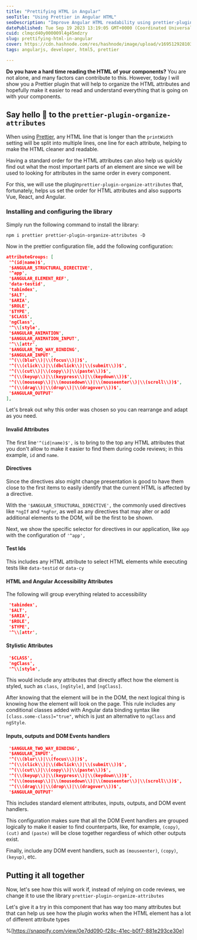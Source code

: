 ```yaml
---
title: "Prettifying HTML in Angular"
seoTitle: "Using Prettier in Angular HTML"
seoDescription: "Improve Angular HTML readability using prettier-plugin-organize-attributes; sort attributes, boost code reviews, supports Vue, React, Angular"
datePublished: Tue Sep 19 2023 13:19:05 GMT+0000 (Coordinated Universal Time)
cuid: clmqcd40y000009l4g45mdzry
slug: prettifying-html-in-angular
cover: https://cdn.hashnode.com/res/hashnode/image/upload/v1695129281030/74e435f3-44ec-4da6-8c9a-81929138bdc3.png
tags: angularjs, developer, html5, prettier

---
```


**Do you have a hard time reading the HTML of your components?** You are not alone, and many factors can contribute to this. However, today I will show you a Prettier plugin that will help to organize the HTML attributes and hopefully make it easier to read and understand everything that is going on with your components.

## Say hello 👋 to the `prettier-plugin-organize-attributes`

When using [Prettier](https://prettier.io/), any HTML line that is longer than the `printWidth` setting will be split into multiple lines, one line for each attribute, helping to make the HTML cleaner and readable.

Having a standard order for the HTML attributes can also help us quickly find out what the most important parts of an element are since we will be used to looking for attributes in the same order in every component.

For this, we will use the plugin`prettier-plugin-organize-attributes` that, fortunately, helps us set the order for HTML attributes and also supports Vue, React, and Angular.

### Installing and configuring the library

Simply run the following command to install the library:

```shell
npm i prettier prettier-plugin-organize-attributes -D
```

Now in the prettier configuration file, add the following configuration:

```json
attributeGroups: [  
 '^(id|name)$',  
 '$ANGULAR_STRUCTURAL_DIRECTIVE',  
 '^app', 
 '$ANGULAR_ELEMENT_REF',  
 'data-testid',  
 'tabindex',  
 '$ALT',  
 '$ARIA',  
 '$ROLE',  
 '$TYPE',  
 '$CLASS',  
 'ngClass',  
 '^\\[style',  
 '$ANGULAR_ANIMATION',  
 '$ANGULAR_ANIMATION_INPUT',  
 '^\\[attr',  
 '$ANGULAR_TWO_WAY_BINDING',  
 '$ANGULAR_INPUT',  
 '^(\\(blur\\)|\\(focus\\)|)$',  
 '^(\\(click\\)|\\(dbclick\\)|\\(submit\\))$',  
 '^(\\(cut\\)|\\(copy\\)|\\(paste\\))$',  
 '^(\\(keyup\\)|\\(keypress\\)|\\(keydown\\))$',  
 '^(\\(mouseup\\)|\\(mousedown\\)|\\(mouseenter\\)|\\(scroll\\))$',  
 '^(\\(drag\\)|\\(drop\\)|\\(dragover\\))$',  
 '$ANGULAR_OUTPUT'  
],
```

Let's break out why this order was chosen so you can rearrange and adapt as you need.

#### Invalid Attributes

The first line`'^(id|name)$',` is to bring to the top any HTML attributes that you don't allow to make it easier to find them during code reviews; in this example, `id` and `name`.

#### Directives

Since the directives also might change presentation is good to have them close to the first items to easily identify that the current HTML is affected by a directive.

With the `'$ANGULAR_STRUCTURAL_DIRECTIVE',` the commonly used directives like `*ngIf` and `*ngFor`, as well as any directives that may alter or add additional elements to the DOM, will be the first to be shown.

Next, we show the specific selector for directives in our application, like `app` with the configuration of `'^app',`

#### Test Ids

This includes any HTML attribute to select HTML elements while executing tests like `data-testid` or `data-cy`

#### HTML and Angular Accessibility Attributes

The following will group everything related to accessibility

```json
 'tabindex',  
 '$ALT',  
 '$ARIA',  
 '$ROLE',  
 '$TYPE',
 '^\\[attr',
```

#### Stylistic Attributes

```json
 '$CLASS',  
 'ngClass',  
 '^\\[style',
```

This would include any attributes that directly affect how the element is styled, such as `class`, `[ngStyle]`, and `[ngClass]`.

After knowing that the element will be in the DOM, the next logical thing is knowing how the element will look on the page. This rule includes any conditional classes added with Angular data binding syntax like `[class.some-class]="true"`, which is just an alternative to `ngClass` and `ngStyle`.

#### Inputs, outputs and DOM Events handlers

```json
 '$ANGULAR_TWO_WAY_BINDING',  
 '$ANGULAR_INPUT',
 '^(\\(blur\\)|\\(focus\\)|)$',  
 '^(\\(click\\)|\\(dbclick\\)|\\(submit\\))$',  
 '^(\\(cut\\)|\\(copy\\)|\\(paste\\))$',  
 '^(\\(keyup\\)|\\(keypress\\)|\\(keydown\\))$',  
 '^(\\(mouseup\\)|\\(mousedown\\)|\\(mouseenter\\)|\\(scroll\\))$',  
 '^(\\(drag\\)|\\(drop\\)|\\(dragover\\))$',  
 '$ANGULAR_OUTPUT'
```

This includes standard element attributes, inputs, outputs, and DOM event handlers.

This configuration makes sure that all the DOM Event handlers are grouped logically to make it easier to find counterparts, like, for example, `(copy)`, `(cut)` and `(paste)` will be close together regardless of which other outputs exist.

Finally, include any DOM event handlers, such as `(mouseenter)`, `(copy)`, `(keyup)`, etc.

## Putting it all together

Now, let's see how this will work if, instead of relying on code reviews, we change it to use the library `prettier-plugin-organize-attributes`

Let's give it a try in this component that has way too many attributes but that can help us see how the plugin works when the HTML element has a lot of different attribute types

%[https://snappify.com/view/0e7dd090-f28c-41ec-b0f7-881e293ce30e]